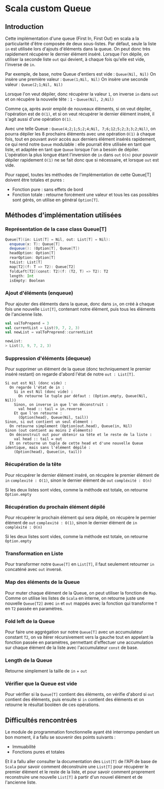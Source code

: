 # Scala custom Queue

## Introduction 

Cette implémentation d'une queue (First In, First Out) en scala a la particularité d'être composée de deux sous-listes. Par défaut, seule la liste `in` est utilisée lors d'ajouts d'éléments dans la queue. On peut donc très rapidement récupérer le dernier élément inséré. Lorsque l'on dépile, on utiliser la seconde liste `out` qui devient, à chaque fois qu'elle est vide, l'inverse de `in`.

Par exemple, de base, notre Queue d'entiers est vide :
`Queue(Nil, Nil)`
On insère une première valeur : 
`Queue(1;Nil, Nil)`
On insère une seconde valeur : 
`Queue(2;1;Nil, Nil)`

Lorsque l'on veut dépiler, donc récupérer la valeur `1`, on inverse `in` dans `out` et on récupère la nouvelle tête :
`1` - `Queue(Nil, 2;Nil)`

Comme ça, après avoir empilé de nouveaux éléments, si on veut dépiler, l'opération est de `O(1)`, et si on veut récupérer le dernier élément inséré, il s'agit aussi d'une opération `O(1)`.

Avec une telle Queue : `Queue(4;2;1;5;2;4;Nil, 7;6;12;5;2;3;3;2;Nil)`, on pourra dépiler les 8 prochains éléments avec une opération `O(1)` à chaque fois, tout en pouvant avoir accès aux derniers élément insérés rapidement, ce qui rend notre `Queue` modulable : elle pourrait être utilisée en tant que liste, et adaptée en tant que `Queue` lorsque l'on a besoin de dépiler. L'opération la plus longue étant l'inversion de `in` dans `out` `O(n)` pour pouvoir dépiler rapidement `O(1)` ne se fait donc que si nécessaire, et lorsque `out` est vide.

Pour rappel, toutes les méthodes de l'implémentation de cette Queue[T] doivent être totales et pures :

- Fonction pure : sans effets de bord
- Fonction totale : retourne forcément une valeur et tous les cas possibles sont gérés, on utilise en général `Option[T]`.

## Méthodes d'implémentation utilisées

### Représentation de la case class Queue[T]

```scala
Queue[T](in: List[T] = Nil, out: List[T] = Nil):
  enqueue(x: T): Queue[T]
  dequeue(): (Option[T], Queue[T])
  headOption: Option[T]
  rearOption: Option[T]
  toList: List[T]
  map[T2](f: T => T2): Queue[T2]
  foldLeft[T2](const: T2)(f: (T2, T) => T2): T2
  length: Int
  isEmpty: Boolean
```

### Ajout d'éléments (enqueue)

Pour ajouter des éléments dans la queue, donc dans `in`, on créé à chaque fois une nouvelle `List[T]`, contenant notre élément, puis tous les éléments de l'ancienne liste. 

```scala
val valToPrepend = 3
val currentList = List(9, 7, 2, 3)
val newList = valToPreprend::currentList

newList:
> List(3, 9, 7, 2, 3)
```

### Suppression d'éléments (dequeue)

Pour supprimer un élément de la queue (donc techniquement le premier inséré restant) on regarde d'abord l'état de notre `out : List[T]`.

```
Si out est Nil (donc vide) :
  On regarde l'état de in :
    Si in est Nil (donc vide) :
      On retourne le tuple par défaut : (Option.empty, Queue(Nil, Nil))
    Sinon, on inverse in que l'on déconstruit : 
      val head :: tail = in.reverse
    Et que l'on retourne :
      (Option(head), Queue(Nil, tail))
Sinon, si out contient un seul élément :
  On retourne simplement (Option(out.head), Queue(in, Nil)
Sinon (out contient au moins 2 éléments)
  On déconstruit out pour obtenir sa tête et le reste de la liste :
    val head :: tail = out
  Et on retourne un tuple de cette head et d'une nouvelle Queue identique, mais sans l'élément dépilé :
    (Option(head), Queue(in, tail))
```

### Récupération de la tête

Pour récupérer le dernier élément inséré, on récupère le premier élément de `in` `complexité : O(1)`, sinon le dernier élément de `out` `compléxité : O(n)`

Si les deux listes sont vides, comme la méthode est totale, on retourne `Option.empty`

### Récupération du prochain élément dépilé 

Pour récupérer le prochain élément qui sera dépilé, on récupère le permier élément de `out` `complexité : O(1)`, sinon le dernier élément de `in` `compléxité : O(n)`

Si les deux listes sont vides, comme la méthode est totale, on retourne `Option.empty`

### Transformation en Liste

Pour transformer notre `Queue[T]` en `List[T]`, il faut seulement retourner `in` concaténé avec `out` inversé. 

### Map des éléments de la Queue

Pour muter chaque élément de la Queue, on peut utiliser la fonction de `Map`. Comme on utilise les listes de `Scala` en interne, on retourne juste une nouvelle `Queue[T2]` avec `in` et `out` mappés avec la fonction qui transforme `T` en `T2` passée en paramètres.

### Fold left de la Queue

Pour faire une aggrégation sur notre `Queue[T]` avec un accumulateur constant `T2`, on va itérer récursivement vers la gauche tout en appelant la fonction passée en paramètres, permettant d'effectuer une accumulation sur chaque élément de la liste avec l'accumulateur `const` de base.

### Length de la Queue

Retourne simplement la taille de `in` + `out`

### Vérifier que la Queue est vide

Pour vérifier si la `Queue[T]` contient des éléments, on vérifie d'abord si `out` contient des éléments, puis ensuite si `in` contient des éléments et on retourne le résultat booléen de ces opérations.

## Difficultés rencontrées

Le module de programmation fonctionnelle ayant été interrompu pendant un bon moment, il a fallu se souvenir des points suivants :

- Immuabilité 
- Fonctions pures et totales

Et il a fallu aller consulter la documentation des `List[T]` de l'API de base de `Scala` pour savoir comment déconstruire une `List[T]` pour récupérer le premier élément et le reste de la liste, et pour savoir comment proprement reconstruire une nouvelle `List[T]` à partir d'un nouvel élément et de l'ancienne liste.